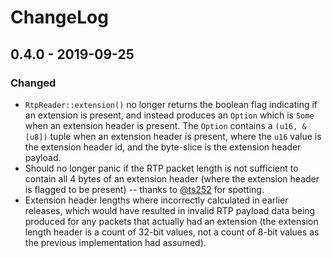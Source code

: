 # ChangeLog

## 0.4.0 - 2019-09-25
### Changed
 - `RtpReader::extension()` no longer returns the boolean flag indicating if an extension is present, and instead
   produces an `Option` which is `Some` when an extension header is present.  The `Option` contains a `(u16, &[u8])`
   tuple when an extension header is present, where the `u16` value is the extension header id, and the byte-slice is
   the extension header payload.
 - Should no longer panic if the RTP packet length is not sufficient to contain all 4 bytes of an extension header
   (where the extension header is flagged to be present) -- thanks to [@ts252](https://github.com/ts252) for spotting.
 - Extension header lengths where incorrectly calculated in earlier releases, which would have resulted in invalid RTP
   payload data being produced for any packets that actually had an extension (the extension length header is a count of
   32-bit values, not a count of 8-bit values as the previous implementation had assumed).
